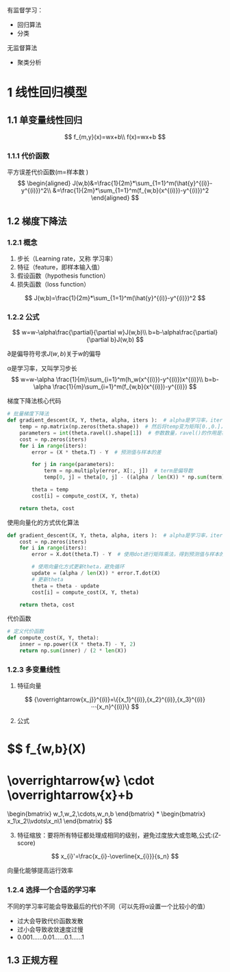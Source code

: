 有监督学习：

- 回归算法
- 分类

无监督算法

- 聚类分析





# 1 线性回归模型

## 1.1 单变量线性回归

$$
f_{m,y}(x)=wx+b\\
f(x)=wx+b
$$



### 1.1.1 代价函数

平方误差代价函数(m=样本数 )
$$
\begin{aligned}
J(w,b)&=\frac{1}{2m}*\sum_{1=1}^m(\hat{y}^{(i)}-y^{(i)})^2\\
&=\frac{1}{2m}*\sum_{1=1}^m(f_{w,b}(x^{(i)})-y^{(i)})^2
\end{aligned}
$$



## 1.2 梯度下降法

### 1.2.1 概念

1. 步长（Learning rate，又称 学习率）
2. 特征（feature，即样本输入值）
3. 假设函数（hypothesis function）
4. 损失函数（loss function）

$$
J(w,b)=\frac{1}{2m}*\sum_{1=1}^m(\hat{y}^{(i)}-y^{(i)})^2
$$

### 1.2.2 公式

$$
w=w-\alpha\frac{\partial}{\partial w}J(w,b)\\
b=b-\alpha\frac{\partial}{\partial b}J(w,b)
$$

 

&part;是偏导符号求$J(w,b)$关于$w$的偏导

&alpha;是学习率，又叫学习步长 
$$
w=w-\alpha \frac{1}{m}\sum_{i=1}^m(h_w(x^{(i)})-y^{(i)})x^{(i)}\\
b=b-\alpha \frac{1}{m}\sum_{i=1}^m(f_{w,b}(x^{(i)})-y^{(i)})
$$

梯度下降法核心代码

```python
# 批量梯度下降法
def gradient_descent(X, Y, theta, alpha, iters ):  # alpha是学习率，iters是迭代次数
    temp = np.matrix(np.zeros(theta.shape))  # 然后将temp变为矩阵[0.,0.]，保留迭代参数的中间值
    parameters = int(theta.ravel().shape[1])  # 参数数量，ravel()的作用是将多维数组变为一维数组
    cost = np.zeros(iters)
    for i in range(iters):
        error = (X * theta.T) - Y  # 预测值与样本的差

        for j in range(parameters):
            term = np.multiply(error, X[:, j])  # term是偏导数
            temp[0, j] = theta[0, j] - ((alpha / len(X)) * np.sum(term))  # 更新theta

        theta = temp
        cost[i] = compute_cost(X, Y, theta)

    return theta, cost
```

使用向量化的方式优化算法

```python
def gradient_descent(X, Y, theta, alpha, iters ):  # alpha是学习率，iters是迭代次数
    cost = np.zeros(iters)
    for i in range(iters):
        error = X.dot(theta.T) - Y  # 使用dot进行矩阵乘法，得到预测值与样本的差

        # 使用向量化方式更新theta，避免循环
        update = (alpha / len(X)) * error.T.dot(X)
        # 更新theta
        theta = theta - update
        cost[i] = compute_cost(X, Y, theta)

    return theta, cost
```

代价函数

```python
# 定义代价函数
def compute_cost(X, Y, theta):
    inner = np.power((X * theta.T) - Y, 2)
    return np.sum(inner) / (2 * len(X))
```

### 1.2.3 多变量线性

1. 特征向量

$$
{\overrightarrow{x_j}}^{(i)}=\{{x_1}^{(i)},{x_2}^{(i)},{x_3}^{(i)}···{x_n}^{(i)}\}
$$

2. 公式


$$
f_{w,b}(X)
=
\overrightarrow{w} \cdot \overrightarrow{x}+b
=
\begin{bmatrix}
w_1,w_2,\cdots,w_n,b
\end{bmatrix}
*
\begin{bmatrix}
x_1\\x_2\\\vdots\\x_n\\1
\end{bmatrix}
$$

3. 特征缩放：要将所有特征都处理成相同的级别，避免过度放大或忽略,公式:(Z-score)

$$
x_{i}'=\frac{x_{i}-\overline{x_{i}}}{s_n}
$$

向量化能够提高运行效率

### 1.2.4 选择一个合适的学习率

不同的学习率可能会导致最后的代价不同（可以先将&alpha;设置一个比较小的值）

- 过大会导致代价函数发散
- 过小会导致收敛速度过慢
- 0.001……0.01……0.1……1

## 1.3 正规方程

 



